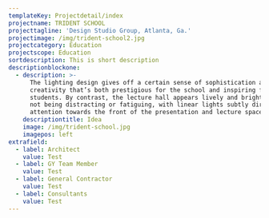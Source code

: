 ```yaml
---
templateKey: Projectdetail/index
projectname: TRIDENT SCHOOL
projecttagline: 'Design Studio Group, Atlanta, Ga.'
projectimage: /img/trident-school2.jpg
projectcategory: Education
projectscope: Education
sortdescription: This is short description
descriptionblockone:
  - description: >-
      The lighting design gives off a certain sense of sophistication and
      creativity that’s both prestigious for the school and inspiring for
      students. By contrast, the lecture hall appears lively and bright while
      not being distracting or fatiguing, with linear lights subtly directing
      attention towards the front of the presentation and lecture space.
    descriptiontitle: Idea
    image: /img/trident-school.jpg
    imagepos: left
extrafield:
  - label: Architect
    value: Test
  - label: GY Team Member
    value: Test
  - label: General Contractor
    value: Test
  - label: Consultants
    value: Test
---
```


